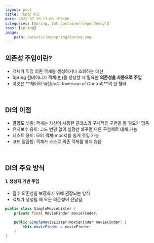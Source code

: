 ```yaml
---
layout: post
title: 의존성 주입
date: 2025-07-30 13:00 +09:00
categories: [Spring, IoC Container(dependency)]
tags: [spring]
image:
    path: /assets/img/spring/Spring.png
---
```


## 의존성 주입이란?

- 객체가 직접 의존 객체를 생성하거나 조회하는 대신 
- Spring 컨테이너가 객체(빈)를 생성할 때 필요한 **의존성을 자동으로 주입**
- 이것은 **제어의 역전(IoC: Inversion of Control)**의 한 형태

<br>

## DI의 이점

- 결합도 낮춤: 객체는 자신이 사용한 클래스의 구체적인 구현을 알 필요가 없음
- 유지보수 용이: 코드 변경 없이 설정만 바꾸면 다른 구현체로 대체 가능
- 테스트 용이: 모의 객체(mock)를 쉽게 주입 가능
- 코드 깔끔함: 객체가 스스로 의존 객체를 찾지 않음

<br>

## DI의 주요 방식

#### 1. 생성자 기반 주입

- 필수 의존성을 보장하기 위해 권장되는 방식
- 객체가 생성될 때 모든 의존성이 전달됨

```java
public class SimpleMovieLister {
    private final MovieFinder movieFinder;

    public SimpleMovieLister(MovieFinder movieFinder) {
        this.movieFinder = movieFinder;
    }
}
```